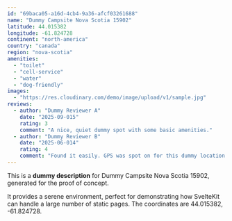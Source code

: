 ```yaml
---
id: "69baca05-a16d-4cb4-9a36-afcf03261688"
name: "Dummy Campsite Nova Scotia 15902"
latitude: 44.015382
longitude: -61.824728
continent: "north-america"
country: "canada"
region: "nova-scotia"
amenities:
  - "toilet"
  - "cell-service"
  - "water"
  - "dog-friendly"
images:
  - "https://res.cloudinary.com/demo/image/upload/v1/sample.jpg"
reviews:
  - author: "Dummy Reviewer A"
    date: "2025-09-015"
    rating: 3
    comment: "A nice, quiet dummy spot with some basic amenities."
  - author: "Dummy Reviewer B"
    date: "2025-06-014"
    rating: 4
    comment: "Found it easily. GPS was spot on for this dummy location."
---
```


This is a **dummy description** for Dummy Campsite Nova Scotia 15902, generated for the proof of concept.

It provides a serene environment, perfect for demonstrating how SvelteKit can handle a large number of static pages. The coordinates are 44.015382, -61.824728.

